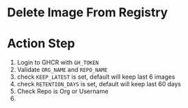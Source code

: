 # Delete Image From Registry

# Action Step

1. Login to GHCR with `GH_TOKEN`
2. Validate `ORG_NAME` and `REPO_NAME`
3. check `KEEP_LATEST` is set, default will keep last 6 images
4. check `RETENTION_DAYS` is set, default will keep last 60 days
5. Check Repo is Org or Username
6. 

